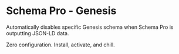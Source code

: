 # Schema Pro - Genesis
Automatically disables specific Genesis schema when Schema Pro is outputting JSON-LD data.

Zero configuration. Install, activate, and chill.
